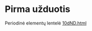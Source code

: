 <h1>Pirma užduotis</h1>

Periodinė elementų lentelė [10dND.html](https://htmlpreview.github.io/?https://github.com/GiedriusKazlauskas/JS-23-01-09/blob/master/ND/10dND.html)
